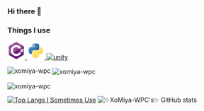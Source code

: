 ### Hi there 👋

<!--
**XoMiya-WPC/XoMiya-WPC** is a ✨ _special_ ✨ repository because its `README.md` (this file) appears on your GitHub profile.
-->

<h3 align="left">Things I use</h3>
<p align="left"> <a href="https://www.w3schools.com/cs/" target="_blank"> <img src="https://raw.githubusercontent.com/devicons/devicon/master/icons/csharp/csharp-original.svg" alt="csharp" width="40" height="40"/> </a> <a href="https://www.python.org" target="_blank"> <img src="https://raw.githubusercontent.com/devicons/devicon/master/icons/python/python-original.svg" alt="python" width="40" height="40"/> </a> <a href="https://unity.com/" target="_blank"> <img src="https://www.vectorlogo.zone/logos/unity3d/unity3d-icon.svg" alt="unity" width="40" height="40"/> </a> </p>

<img align="left" src="https://github-readme-stats.vercel.app/api/top-langs?username=xomiya-wpc&show_icons=true&locale=en&layout=compact" alt="xomiya-wpc" /></p>

<p>&nbsp;<img align="center" src="https://github-readme-stats.vercel.app/api?username=xomiya-wpc&show_icons=true&locale=en" alt="xomiya-wpc" /></p>

<p><img align="center" src="https://github-readme-streak-stats.herokuapp.com/?user=xomiya-wpc&" alt="xomiya-wpc" /></p>

[![Top Langs I Sometimes Use](https://github-readme-stats.vercel.app/api/top-langs/?username=xomiya-wpc&layout=compact)](https://github.com/xomiya-wpc/github-readme-stats)
![✨XoMiya-WPC's✨ GitHub stats](https://github-readme-stats.vercel.app/api?username=xomiya-wpc&show_icons=true&theme=synthwave)
